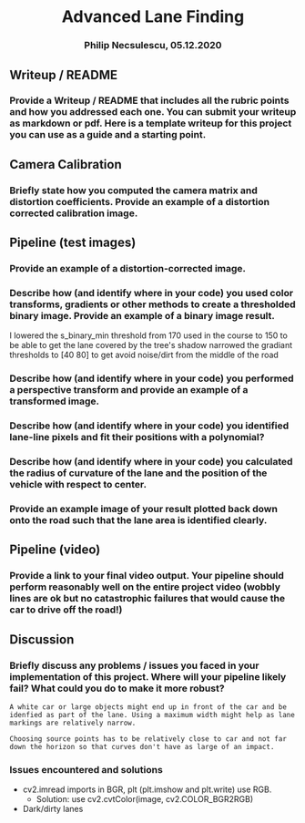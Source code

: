 <div align='center'>
    <h1>Advanced Lane Finding</h1>
    <h3>Philip Necsulescu, 05.12.2020</h3>
</div>

## Writeup / README

### Provide a Writeup / README that includes all the rubric points and how you addressed each one. You can submit your writeup as markdown or pdf. Here is a template writeup for this project you can use as a guide and a starting point.


## Camera Calibration

### Briefly state how you computed the camera matrix and distortion coefficients. Provide an example of a distortion corrected calibration image.


## Pipeline (test images)

### Provide an example of a distortion-corrected image.

### Describe how (and identify where in your code) you used color transforms, gradients or other methods to create a thresholded binary image. Provide an example of a binary image result.

I lowered the s_binary_min threshold from 170 used in the course to 150 to be able to get the lane covered by the tree's shadow
narrowed the gradiant thresholds to [40 80] to get avoid noise/dirt from the middle of the road

### Describe how (and identify where in your code) you performed a perspective transform and provide an example of a transformed image.

### Describe how (and identify where in your code) you identified lane-line pixels and fit their positions with a polynomial?

### Describe how (and identify where in your code) you calculated the radius of curvature of the lane and the position of the vehicle with respect to center.

### Provide an example image of your result plotted back down onto the road such that the lane area is identified clearly.


## Pipeline (video)

### Provide a link to your final video output. Your pipeline should perform reasonably well on the entire project video (wobbly lines are ok but no catastrophic failures that would cause the car to drive off the road!)


## Discussion

### Briefly discuss any problems / issues you faced in your implementation of this project. Where will your pipeline likely fail? What could you do to make it more robust?

    A white car or large objects might end up in front of the car and be idenfied as part of the lane. Using a maximum width might help as lane markings are relatively narrow.

    Choosing source points has to be relatively close to car and not far down the horizon so that curves don't have as large of an impact.
### Issues encountered and solutions

 - cv2.imread imports in BGR, plt (plt.imshow and plt.write) use RGB.
     - Solution: use cv2.cvtColor(image, cv2.COLOR_BGR2RGB)
 - Dark/dirty lanes